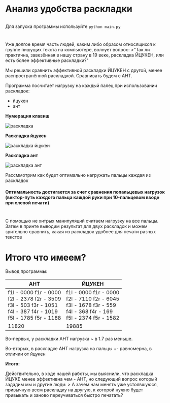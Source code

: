 # Анализ удобства раскладки

##   

Для запуска программы используйте `python main.py`

#
Уже долгое время часть людей, каким либо образом относящихся к группе пишущих текста на компьютере, волнует вопрос: >"Так ли практична, завезённая в нашу страну в 19 веке, раскладка ЙЦУКЕН, или есть более эффективные раскладки?"   

Мы решили сравнить эффективной раскладки ЙЦУКЕН с другой, менее распространённой раскладкой. Сравнивать будем с АНТ.

Программа посчитает нагрузку на каждый палец при использовании раскладок:

* йцукен
* ант

**Нумерация клавиш**

![раскладка](https://sun1-24.userapi.com/impg/J9-yxGznQEUdR4_FQGFx62Wn1g_R3vmK3eAr9g/Thd0O5aaJyw.jpg?size=826x251&quality=96&sign=ca66b193e8d7b76a8ae6395dcc858d46&type=album)

**Раскладка йцукен**

![раскладка йцукен](https://hsto.org/r/w1560/getpro/geektimes/post_images/766/a78/9eb/766a789eb2a7bf3e024bbf0602d53d87.png)

**Раскладка ант**

![раскладка ант](https://hsto.org/r/w1560/getpro/geektimes/post_images/dd7/793/5e6/dd77935e6b65b5b49aad609da43157db.jpg)

Рассммотрим как будет оптимально нагружать пальцы каждая из раскладок

#### Оптимальность достигается за счет сравнения попальцевых нагрузок (вектор-путь каждого пальца каждой руки при 10-пальцевом вводе при слепой печати) ####

#

С помощью не хитрых манипуляций считаем нагрузку на все пальцы.
Затем в принте выводим результат для двух раскладок и можем зрительно сравнить, какая из раскладок удобнее для печати
разных текстов

# Итого что имеем?

Вывод программы:

| АНТ                   | ЙЦУКЕН |
|-----------------------|--------|
| f1l - 0000	f1r - 0000 <br/>f2l - 2378	f2r - 3509<br/>f3l - 503	f3r - 1051<br/>f4l - 387	f4r - 1019<br/>f5l - 1785	f5r - 1188| f1l - 0000	f1r - 0000<br/>f2l - 7110	f2r - 6045<br/>f3l - 1678	f3r - 559<br/>f4l - 368	f4r - 169<br/>f5l - 2374	f5r - 1582|
|11820|19885|

Во-первых, у раскладки АНТ нагрузка ~ в 1.7 раз меньше.

Во-вторых, в раскладке АНТ нагрузка на пальцы +- равномерна, в отличии от йцукен

**Итого:**

Действительно, в ходе нашей работы, мы выяснили, что раскладка ЙЦУКЕ менее эффективна чем - АНТ, но следующий вопрос который зададим мы и другие люди: > А зачем нам менять уже устоявшуюся, привычную всем раскладку на другую, к которой нужно будет привыкать и заново переучиваться быстро печатать?






























